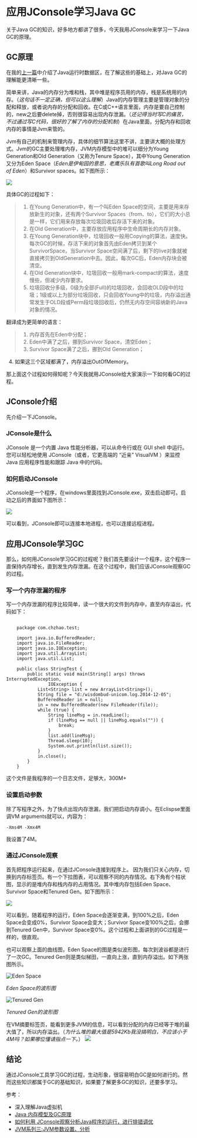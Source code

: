 # 应用JConsole学习Java GC


关于Java GC的知识，好多地方都讲了很多，今天我用JConsole来学习一下Java GC的原理。

## GC原理
在我的[上一篇](http://www.cnblogs.com/wardensky/p/4162121.html)中介绍了Java运行时数据区，在了解这些的基础上，对Java GC的理解能更清晰一些。

简单来讲，Java的内存分为堆和栈，其中堆是程序员用的内存，栈是系统用的内存。（*这句话不一定正确，但可以这么理解*）Java的内存管理主要是管理对象的分配和释放，或者说内存的分配和回收。在C或C++语言里面，内存是要自己控制的，new之后要delete掉，否则很容易出现内存泄漏。（*还记得当时写C的痛苦，不过通过写C代码，很好的了解了内存的分配机制*）在Java里面，分配内存和回收内存的事情是Jvm来管的。

Jvm有自己的机制来管理内存，具体的细节算法这里不讲，主要讲大概的处理方式。Jvm的GC主要处理堆内存，JVM内存模型中的堆可以细分为Young Generation和Old Generation（又称为Tenure Space），其中Young Generation又分为Eden Space（*Eden是伊甸园的意思，老鹰乐队有首歌叫Long Road out of Eden*）和Survivor spaces。如下图所示：


![](../images/jvm-heap.jpg)


具体GC的过程如下：
> 1. 在Young Generation中，有一个叫Eden Space的空间，主要是用来存放新生的对象，还有两个Survivor Spaces（from、to），它们的大小总是一样，它们用来存放每次垃圾回收后存活下来的对象。
> 1. 在Old Generation中，主要存放应用程序中生命周期长的内存对象。
> 1. 在Young Generation块中，垃圾回收一般用Copying的算法，速度快。每次GC的时候，存活下来的对象首先由Eden拷贝到某个SurvivorSpace，当Survivor Space空间满了后，剩下的live对象就被直接拷贝到OldGeneration中去。因此，每次GC后，Eden内存块会被清空。
> 1. 在Old Generation块中，垃圾回收一般用mark-compact的算法，速度慢些，但减少内存要求。
> 1. 垃圾回收分多级，0级为全部(Full)的垃圾回收，会回收OLD段中的垃圾；1级或以上为部分垃圾回收，只会回收Young中的垃圾，内存溢出通常发生于OLD段或Perm段垃圾回收后，仍然无内存空间容纳新的Java对象的情况。

翻译成为更简单的语言：

> 1. 内存首先在Eden中分配；
> 1. Eden中满了之后，挪到Survivor Space，清空Eden；
> 1. Survivor Space满了之后，挪到Old Generation；
4. 如果这三个区域都满了，内存溢出OutOfMemory。

那上面这个过程如何得知呢？今天我就用JConsole给大家演示一下如何看GC的过程。

## JConsole介绍

先介绍一下JConsole。

### JConsole是什么
JConsole 是一个内置 Java 性能分析器，可以从命令行或在 GUI shell 中运行。您可以轻松地使用 JConsole（或者，它更高端的 “近亲” VisualVM ）来监控 Java 应用程序性能和跟踪 Java 中的代码。

### 如何启动JConsole
JConsole是一个程序，在windows里面找到JConsole.exe，双击启动即可。启动之后的界面如下图所示：

![](../images/jconsole.png)

可以看到，JConsole即可以连接本地进程，也可以连接远程进程。

## 应用JConsole学习GC

那么，如何用JConsole学习GC的过程呢？我们首先要设计一个程序，这个程序一直保持内存增长，直到发生内存泄漏。在这个过程中，我们应该JConsole观察GC的过程。

### 写一个内存泄漏的程序
写一个内存泄漏的程序比较简单，读一个很大的文件到内存中，直至内存溢出，代码如下：

```

	package com.chzhao.test;

	import java.io.BufferedReader;
	import java.io.FileReader;
	import java.io.IOException;
	import java.util.ArrayList;
	import java.util.List;

	public class StringTest {
		public static void main(String[] args) throws InterruptedException,
				IOException {
			List<String> list = new ArrayList<String>();
			String file = "d:/wisdombud-unicom.log.2014-12-05";
			BufferedReader in = null;
			in = new BufferedReader(new FileReader(file));
			while (true) {
				String lineMsg = in.readLine();
				if (lineMsg == null || lineMsg.equals("")) {
					break;
				}
				list.add(lineMsg);
				Thread.sleep(10);
				System.out.println(list.size());
			}
			in.close();
		}
	}

```
这个文件是我程序的一个日志文件，足够大，300M+

### 设置启动参数
除了写程序之外，为了快点出现内存泄漏，我们把启动内存调小。在Eclispse里面调VM arguments就可以，内容为：

```
-Xms4M -Xmx4M
```

我设置了4M。
### 通过JConsole观察

首先把程序运行起来，在通过JConsole连接到程序上。
因为我们只关心内存，切换到内存标签页。有一个下拉图表，可以观察不同的内存情况。右下角有个柱状图，显示的是堆内存和栈内存的占用情况。其中堆内存包括Eden Space、Survivor Space和Tenured Gen。如下图所示：


![](../images/jconsole-heap.png)

可以看到，随着程序的运行，Eden Space会逐渐变满，到100%之后，Eden Space会变成0%，Survivor Space会变大；Survivor Space变100%之后，会挪到Tenured Gen中，Survivor Space变0%。这个过程和上面讲到的GC过程是一样的，很直观。

也可以观察上面的曲线图，Eden Space的图是类似波形图，每次到波谷都是进行了一次GC。Tenured Gen则是类似梯田，一直向上涨，直到内存溢出。如下两张图所示。

![Eden Space](../images/jconsole-gc-1.png)

*Eden Space的波形图*

![Tenured Gen](../images/jconsole-gc-2.png)

*Tenured Gen的波形图*

在VM摘要标签页，能看到更多JVM的信息，可以看到分配的内存已经等于堆的最大值了，所以内存溢出。（*为什么堆的最大值是5942Kb我没搞明白，不应该小于4M吗？如果哪位懂请指点一下。*）
![](../images/jconsole-gc-3.png)


## 结论
通过JConsole工具学习GC的过程，生动形象，很容易明白GC是如何进行的。然而这些知识都属于GC的基础知识，如果要了解更多GC的知识，还要多学习。

参考：

- 深入理解Java虚拟机
- [Java 内存模型及GC原理](http://blog.csdn.net/ithomer/article/details/6252552)
- [如何利用 JConsole观察分析Java程序的运行，进行排错调优](http://jiajun.iteye.com/blog/810150)
- [JVM系列三:JVM参数设置、分析](http://www.cnblogs.com/redcreen/archive/2011/05/04/2037057.html)
